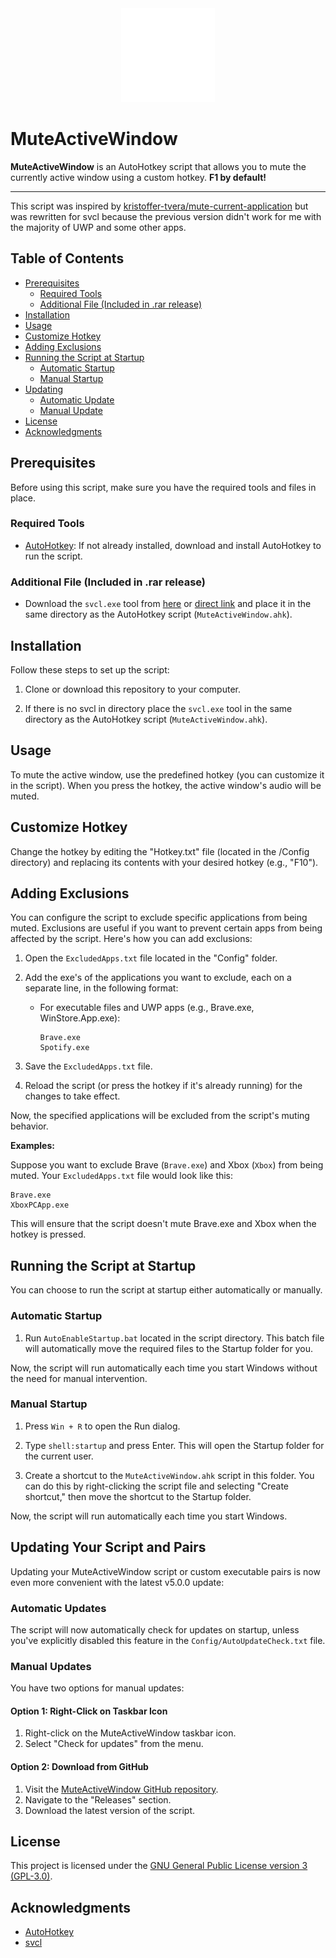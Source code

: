 <div align="center">
  <img src="./maw.png" alt="MAW Logo" width="150">
</div>


# MuteActiveWindow

**MuteActiveWindow** is an AutoHotkey script that allows you to mute the currently active window using a custom hotkey. **F1 by default!**

---

This script was inspired by [kristoffer-tvera/mute-current-application](https://github.com/kristoffer-tvera/mute-current-application) but was rewritten for svcl because the previous version didn't work for me with the majority of UWP and some other apps.

## Table of Contents

- [Prerequisites](#prerequisites)
  - [Required Tools](#required-tools)
  - [Additional File (Included in .rar release)](#additional-file-included-in-rar-release)
- [Installation](#installation)
- [Usage](#usage)
- [Customize Hotkey](#customize-hotkey)
- [Adding Exclusions](#adding-exclusions)
- [Running the Script at Startup](#running-the-script-at-startup)
  - [Automatic Startup](#automatic-startup)
  - [Manual Startup](#manual-startup)
- [Updating](#updating-your-script-and-pairs)
  - [Automatic Update](#automatic-updates)
  - [Manual Update](#manual-updates)
- [License](#license)
- [Acknowledgments](#acknowledgments)

## Prerequisites

Before using this script, make sure you have the required tools and files in place.

### Required Tools

- [AutoHotkey](https://www.autohotkey.com/): If not already installed, download and install AutoHotkey to run the script.

### Additional File (Included in .rar release)

- Download the `svcl.exe` tool from [here](https://www.nirsoft.net/utils/sound_volume_command_line.html) or [direct link](https://www.nirsoft.net/utils/svcl-x64.zip) and place it in the same directory as the AutoHotkey script (`MuteActiveWindow.ahk`).

## Installation

Follow these steps to set up the script:

1. Clone or download this repository to your computer.

2. If there is no svcl in directory place the `svcl.exe` tool in the same directory as the AutoHotkey script (`MuteActiveWindow.ahk`).

## Usage

To mute the active window, use the predefined hotkey (you can customize it in the script). When you press the hotkey, the active window's audio will be muted.

## Customize Hotkey

Change the hotkey by editing the "Hotkey.txt" file (located in the /Config directory) and replacing its contents with your desired hotkey (e.g., "F10").

## Adding Exclusions

You can configure the script to exclude specific applications from being muted. Exclusions are useful if you want to prevent certain apps from being affected by the script. Here's how you can add exclusions:

1. Open the `ExcludedApps.txt` file located in the "Config" folder.

2. Add the exe's of the applications you want to exclude, each on a separate line, in the following format:

   - For executable files and UWP apps (e.g., Brave.exe, WinStore.App.exe):
     ```
     Brave.exe
     Spotify.exe
     ```

3. Save the `ExcludedApps.txt` file.

4. Reload the script (or press the hotkey if it's already running) for the changes to take effect.

Now, the specified applications will be excluded from the script's muting behavior.

**Examples:**

Suppose you want to exclude Brave (`Brave.exe`) and Xbox (`Xbox`) from being muted. Your `ExcludedApps.txt` file would look like this:

```
Brave.exe
XboxPCApp.exe
```
This will ensure that the script doesn't mute Brave.exe and Xbox when the hotkey is pressed.

## Running the Script at Startup

You can choose to run the script at startup either automatically or manually.

### Automatic Startup

1. Run `AutoEnableStartup.bat` located in the script directory. This batch file will automatically move the required files to the Startup folder for you.

Now, the script will run automatically each time you start Windows without the need for manual intervention.

### Manual Startup

1. Press `Win + R` to open the Run dialog.

2. Type `shell:startup` and press Enter. This will open the Startup folder for the current user.

3. Create a shortcut to the `MuteActiveWindow.ahk` script in this folder. You can do this by right-clicking the script file and selecting "Create shortcut," then move the shortcut to the Startup folder.

Now, the script will run automatically each time you start Windows.

## Updating Your Script and Pairs

Updating your MuteActiveWindow script or custom executable pairs is now even more convenient with the latest v5.0.0 update:

### Automatic Updates
The script will now automatically check for updates on startup, unless you've explicitly disabled this feature in the `Config/AutoUpdateCheck.txt` file.

### Manual Updates
You have two options for manual updates:

#### Option 1: Right-Click on Taskbar Icon
1. Right-click on the MuteActiveWindow taskbar icon.
2. Select "Check for updates" from the menu.

#### Option 2: Download from GitHub
1. Visit the [MuteActiveWindow GitHub repository](https://github.com/tfurci/MuteActiveWindow).
2. Navigate to the "Releases" section.
3. Download the latest version of the script.

## License

This project is licensed under the [GNU General Public License version 3 (GPL-3.0)](LICENSE).

## Acknowledgments

- [AutoHotkey](https://www.autohotkey.com/)
- [svcl](https://www.nirsoft.net/utils/sound_volume_command_line.html)

